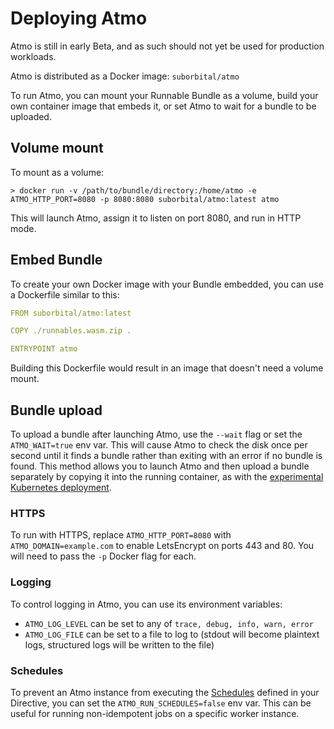 # Deploying Atmo

Atmo is still in early Beta, and as such should not yet be used for 
production workloads.

Atmo is distributed as a Docker image: `suborbital/atmo`

To run Atmo, you can mount your Runnable Bundle as a volume, build your own container image that embeds it, or set Atmo to wait for a bundle to be uploaded.

## Volume mount

To mount as a volume:

```text
> docker run -v /path/to/bundle/directory:/home/atmo -e ATMO_HTTP_PORT=8080 -p 8080:8080 suborbital/atmo:latest atmo
```

This will launch Atmo, assign it to listen on port 8080, and run in HTTP mode.

## Embed Bundle

To create your own Docker image with your Bundle embedded, you can use 
a Dockerfile similar to this:

```yaml
FROM suborbital/atmo:latest

COPY ./runnables.wasm.zip .

ENTRYPOINT atmo
```

Building this Dockerfile would result in an image that doesn't need a volume mount.

## Bundle upload

To upload a bundle after launching Atmo, use the `--wait` flag or set the 
`ATMO_WAIT=true` env var. This will cause Atmo to check the disk once per 
second until it finds a bundle rather than exiting with an error if no bundle 
is found. This method allows you to launch Atmo and then upload a bundle 
separately by copying it into the running container, as with the 
[experimental Kubernetes deployment](https://github.com/suborbital/atmo-k8s-helm).

### HTTPS

To run with HTTPS, replace `ATMO_HTTP_PORT=8080` with `ATMO_DOMAIN=example.com` 
to enable LetsEncrypt on ports 443 and 80. You will need to pass the `-p` Docker flag 
for each.

### Logging

To control logging in Atmo, you can use its environment variables:

* `ATMO_LOG_LEVEL` can be set to any of `trace, debug, info, warn, error`
* `ATMO_LOG_FILE` can be set to a file to log to \(stdout will become plaintext logs, structured logs will be written to the file\)

### Schedules

To prevent an Atmo instance from executing the [Schedules](schedules.md) defined in your Directive, you can set the `ATMO_RUN_SCHEDULES=false` env var. This can be useful for running non-idempotent jobs on a specific worker instance.

